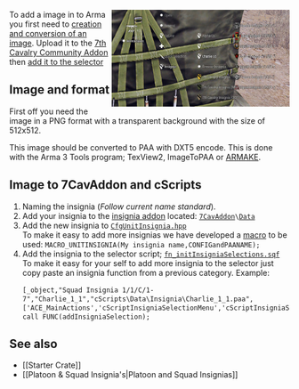 <img align="right" width="320" src="https://github.com/7Cav/cScripts/blob/master/resourses/wikigfx/Insignia_Crate.png">To add a image in to Arma you first need to [creation and conversion of an image](#Image-and-format). Upload it to the [7th Cavalry Community Addon](https://github.com/7Cav/7CavAddon) then [add it to the selector](#Image-to-cScripts)

## Image and format
First off you need the image in a PNG format with a transparent background with the size of 512x512.

This image should be converted to PAA  with DXT5 encode. This is done with the Arma 3 Tools program; TexView2, ImageToPAA or [ARMAKE](https://github.com/KoffeinFlummi/armake).
## Image to 7CavAddon and cScripts
1. Naming the insignia (_Follow current name standard_).
1. Add your insignia to the [insignia addon](https://github.com/7Cav/7CavAddon/tree/master/addons/insignia) located:
   [`7CavAddon`](https://github.com/7Cav/7CavAddon/tree/master/addons/insignia/)`\`[`Data`](https://github.com/7Cav/7CavAddon/tree/master/addons/insignia/data)
1. Add the new insignia to [`CfgUnitInsignia.hpp`](https://github.com/7Cav/7CavAddon/blob/master/addons/insignia/CfgUnitInsignia.hpp)<br>
   To make it easy to add more insignias we have developed a [macro](https://github.com/7Cav/7CavAddon/blob/master/addons/insignia/CfgUnitInsignia.hpp#L2-L8) to be used:
   `MACRO_UNITINSIGNIA(My insignia name,CONFIGandPAANAME);`
1. Add the insignia to the selector script; [`fn_initInsigniaSelections.sqf`](https://github.com/7Cav/cScripts/blob/master/cScripts/CavFnc/functions/selections/fn_initInsigniaSelections.sqf)
   To make it easy for your self to add more insignia to the selector just copy paste an insignia function from a previous category.
   Example:
   ```
   [_object,"Squad Insignia 1/1/C/1-7","Charlie_1_1","cScripts\Data\Insignia\Charlie_1_1.paa",['ACE_MainActions','cScriptInsigniaSelectionMenu','cScriptInsigniaSelectionCharlie']] call FUNC(addInsigniaSelection);
   ```

## See also
* [[Starter Crate]] 
* [[Platoon & Squad Insignia's|Platoon and Squad Insignias]]